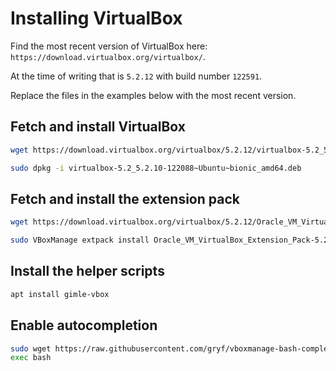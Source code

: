 Installing VirtualBox
=====================

Find the most recent version of VirtualBox here: `https://download.virtualbox.org/virtualbox/`.

At the time of writing that is `5.2.12` with build number `122591`.

Replace the files in the examples below with the most recent version.

Fetch and install VirtualBox
----------------------------

```sh
wget https://download.virtualbox.org/virtualbox/5.2.12/virtualbox-5.2_5.2.12-122591~Ubuntu~bionic_amd64.deb

sudo dpkg -i virtualbox-5.2_5.2.10-122088~Ubuntu~bionic_amd64.deb
```

Fetch and install the extension pack
------------------------------------

```sh
wget https://download.virtualbox.org/virtualbox/5.2.12/Oracle_VM_VirtualBox_Extension_Pack-5.2.12-122591.vbox-extpack

sudo VBoxManage extpack install Oracle_VM_VirtualBox_Extension_Pack-5.2.12-122591.vbox-extpack
```

Install the helper scripts
--------------------------

```sh
apt install gimle-vbox
```

Enable autocompletion
---------------------
```sh
sudo wget https://raw.githubusercontent.com/gryf/vboxmanage-bash-completion/master/VBoxManage -o /etc/bash_completion.d/VBoxManage
exec bash
```
